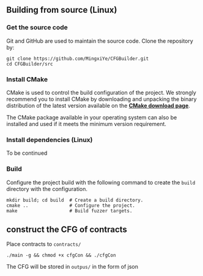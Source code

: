 ## Building from source (Linux)

### Get the source code

Git and GitHub are used to maintain the source code. Clone the repository by:

```shell
git clone https://github.com/MingxiYe/CFGBuilder.git
cd CFGBuilder/src
```

### Install CMake

CMake is used to control the build configuration of the project. 
We strongly recommend you to install CMake by downloading and unpacking the binary
distribution  of the latest version available on the
[**CMake download page**](https://cmake.org/download/).

The CMake package available in your operating system can also be installed
and used if it meets the minimum version requirement.

### Install dependencies (Linux)

To be continued

### Build

Configure the project build with the following command to create the
`build` directory with the configuration.

```shell
mkdir build; cd build  # Create a build directory.
cmake ..               # Configure the project.
make                   # Build fuzzer targets.
```

## construct the CFG of contracts
Place contracts to `contracts/`

```shell
./main -g && chmod +x cfgCon && ./cfgCon
```
The CFG will be stored in `outpus/` in the form of json